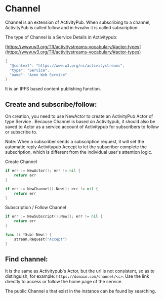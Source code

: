 # Channel

Channel is an extension of ActivityPub. When subscribing to a channel, ActivityPub is called follow and in hvxahv it is called subscription.

The type of Channel is a Service Details in Activitypub:

[https://www.w3.org/TR/activitystreams-vocabulary/#actor-types](https://www.w3.org/TR/activitystreams-vocabulary/#actor-types)

````go
{
  "@context": "https://www.w3.org/ns/activitystreams",
  "type": "Service",
  "name": "Acme Web Service"
}
````

It is an IPFS based content publishing function.

## Create and subscribe/follow:

On creation, you need to use NewActor to create an ActivityPub Actor of type Service . Because Channel is based on Activitypub, it should also be saved to Actor as a service account of Activitypub for subscribers to follow or subscribe to.

Note: When a subscriber sends a subscription request, it will set the automatic reply Activitypub Accept to let the subscriber complete the subscription, which is different from the individual user's attention logic.

Create Channel

````go
if err := NewActor(); err != nil {
    return err
}

if err := NewChannel().New(); err != nil {
    return err
}
````

Subscription / Follow Channel

````go
if err := NewSubscript().New(); err != nil {
    return err
}

func (s *Sub) New() {
    stream.Request("Accept")
}

````

## Find channel:

It is the same as Activitypub's Actor, but the url is not consistent, so as to distinguish, for example: `https://domain.com/channel/<c>`. Use the link directly to access or follow the home page of the service.

The public Channel s that exist in the instance can be found by searching.